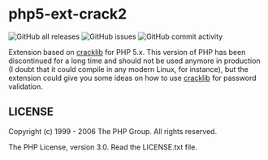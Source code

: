 # php5-ext-crack2

![GitHub all releases](https://img.shields.io/github/downloads/rgglez/php5-ext-crack2/total) 
![GitHub issues](https://img.shields.io/github/issues/rgglez/php5-ext-crack2) 
![GitHub commit activity](https://img.shields.io/github/commit-activity/y/rgglez/php5-ext-crack2)

Extension based on [cracklib](https://github.com/cracklib/cracklib) 
for PHP 5.x. This version of PHP has been discontinued for a long time and 
should not be used anymore in production (I doubt that it could compile in any 
modern Linux, for instance), but the extension could give you some ideas on how 
to use [cracklib](https://www.linuxfromscratch.org/blfs/view/svn/postlfs/cracklib.html)
for password validation.

## LICENSE

Copyright (c) 1999 - 2006 The PHP Group. All rights reserved.

The PHP License, version 3.0. Read the LICENSE.txt file.
